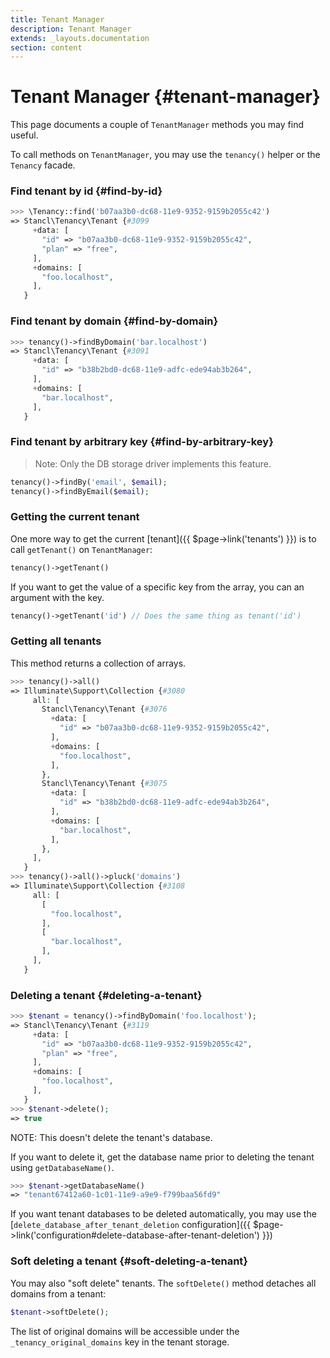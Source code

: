 ```yaml
---
title: Tenant Manager
description: Tenant Manager
extends: _layouts.documentation
section: content
---
```


# Tenant Manager {#tenant-manager}

This page documents a couple of `TenantManager` methods you may find useful.

To call methods on `TenantManager`, you may use the `tenancy()` helper or the `Tenancy` facade.

### Find tenant by id {#find-by-id}

```php
>>> \Tenancy::find('b07aa3b0-dc68-11e9-9352-9159b2055c42')
=> Stancl\Tenancy\Tenant {#3099
     +data: [
       "id" => "b07aa3b0-dc68-11e9-9352-9159b2055c42",
       "plan" => "free",
     ],
     +domains: [
       "foo.localhost",
     ],
   }
```

### Find tenant by domain {#find-by-domain}

```php
>>> tenancy()->findByDomain('bar.localhost')
=> Stancl\Tenancy\Tenant {#3091
     +data: [
       "id" => "b38b2bd0-dc68-11e9-adfc-ede94ab3b264",
     ],
     +domains: [
       "bar.localhost",
     ],
   }
```

### Find tenant by arbitrary key {#find-by-arbitrary-key}

> Note: Only the DB storage driver implements this feature.
```php
tenancy()->findBy('email', $email);
tenancy()->findByEmail($email);
```

### Getting the current tenant

One more way to get the current [tenant]({{ $page->link('tenants') }}) is to call `getTenant()` on `TenantManager`:

```php
tenancy()->getTenant()
```

If you want to get the value of a specific key from the array, you can an argument with the key.

```php
tenancy()->getTenant('id') // Does the same thing as tenant('id')
```

### Getting all tenants

This method returns a collection of arrays.

```php
>>> tenancy()->all()
=> Illuminate\Support\Collection {#3080
     all: [
       Stancl\Tenancy\Tenant {#3076
         +data: [
           "id" => "b07aa3b0-dc68-11e9-9352-9159b2055c42",
         ],
         +domains: [
           "foo.localhost",
         ],
       },
       Stancl\Tenancy\Tenant {#3075
         +data: [
           "id" => "b38b2bd0-dc68-11e9-adfc-ede94ab3b264",
         ],
         +domains: [
           "bar.localhost",
         ],
       },
     ],
   }
>>> tenancy()->all()->pluck('domains')
=> Illuminate\Support\Collection {#3108
     all: [
       [
         "foo.localhost",
       ],
       [
         "bar.localhost",
       ],
     ],
   }
```

### Deleting a tenant {#deleting-a-tenant}

```php
>>> $tenant = tenancy()->findByDomain('foo.localhost');
=> Stancl\Tenancy\Tenant {#3119
     +data: [
       "id" => "b07aa3b0-dc68-11e9-9352-9159b2055c42",
       "plan" => "free",
     ],
     +domains: [
       "foo.localhost",
     ],
   }
>>> $tenant->delete();
=> true
```

NOTE: This doesn't delete the tenant's database. 

If you want to delete it, get the database name prior to deleting the tenant using `getDatabaseName()`.

```php
>>> $tenant->getDatabaseName()
=> "tenant67412a60-1c01-11e9-a9e9-f799baa56fd9"
```

If you want tenant databases to be deleted automatically, you may use the [`delete_database_after_tenant_deletion` configuration]({{ $page->link('configuration#delete-database-after-tenant-deletion') }})

### Soft deleting a tenant {#soft-deleting-a-tenant}

You may also "soft delete" tenants. The `softDelete()` method detaches all domains from a tenant:

```php
$tenant->softDelete();
```

The list of original domains will be accessible under the `_tenancy_original_domains` key in the tenant storage.
